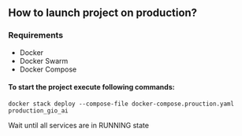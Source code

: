 ## How to launch project on production?

### Requirements
- Docker
- Docker Swarm
- Docker Compose

#### To start the project execute following commands:
```
docker stack deploy --compose-file docker-compose.prouction.yaml production_gio_ai
```

Wait until all services are in RUNNING state